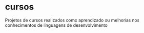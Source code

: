 # cursos
Projetos de cursos realizados como aprendizado ou melhorias nos conhecimentos de linguagens de desenvolvimento

